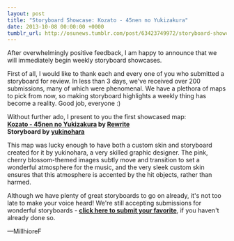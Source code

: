 ```yaml
---
layout: post
title: "Storyboard Showcase: Kozato - 45nen no Yukizakura"
date: 2013-10-08 00:00:00 +0000
tumblr_url: http://osunews.tumblr.com/post/63423749972/storyboard-showcase-kozato-45nen-no-yukizakura
---
```


After overwhelmingly positive feedback, I am happy to announce that we will immediately begin weekly storyboard showcases.

First of all, I would like to thank each and every one of you who submitted a storyboard for review. In less than 3 days, we've received over 200 submissions, many of which were phenomenal. We have a plethora of maps to pick from now, so making storyboard highlights a weekly thing has become a reality. Good job, everyone :)

Without further ado, I present to you the first showcased map:  
**[Kozato - 45nen no Yukizakura](https://osu.ppy.sh/beatmapsets/50771) by [Rewrite](https://osu.ppy.sh/users/1161361)**  
**Storyboard by [yukinohara](https://osu.ppy.sh/users/580107)**

This map was lucky enough to have both a custom skin and storyboard created for it by yukinohara, a very skilled graphic designer. The pink, cherry blossom-themed images subtly move and transition to set a wonderful atmosphere for the music, and the very sleek custom skin ensures that this atmosphere is accented by the hit objects, rather than harmed.

Although we have plenty of great storyboards to go on already, it's not too late to make your voice heard! We're still accepting submissions for wonderful storyboards - **[click here to submit your favorite](https://docs.google.com/forms/d/e/1FAIpQLSdlIqmZ-C6_BzTgJ8_b3yXVrJ6Y07r1sFvocHtcz_F4Dpki5g/viewform)**, if you haven't already done so.

—MillhioreF
